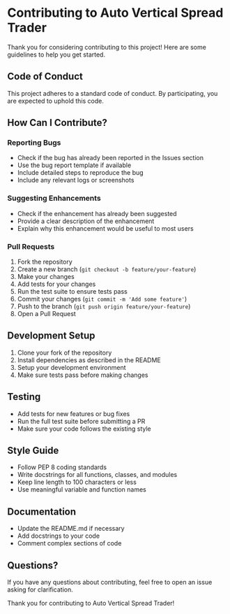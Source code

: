 # Contributing to Auto Vertical Spread Trader

Thank you for considering contributing to this project! Here are some guidelines to help you get started.

## Code of Conduct

This project adheres to a standard code of conduct. By participating, you are expected to uphold this code.

## How Can I Contribute?

### Reporting Bugs

- Check if the bug has already been reported in the Issues section
- Use the bug report template if available
- Include detailed steps to reproduce the bug
- Include any relevant logs or screenshots

### Suggesting Enhancements

- Check if the enhancement has already been suggested
- Provide a clear description of the enhancement
- Explain why this enhancement would be useful to most users

### Pull Requests

1. Fork the repository
2. Create a new branch (`git checkout -b feature/your-feature`)
3. Make your changes
4. Add tests for your changes
5. Run the test suite to ensure tests pass
6. Commit your changes (`git commit -m 'Add some feature'`)
7. Push to the branch (`git push origin feature/your-feature`)
8. Open a Pull Request

## Development Setup

1. Clone your fork of the repository
2. Install dependencies as described in the README
3. Setup your development environment
4. Make sure tests pass before making changes

## Testing

- Add tests for new features or bug fixes
- Run the full test suite before submitting a PR
- Make sure your code follows the existing style

## Style Guide

- Follow PEP 8 coding standards
- Write docstrings for all functions, classes, and modules
- Keep line length to 100 characters or less
- Use meaningful variable and function names

## Documentation

- Update the README.md if necessary
- Add docstrings to your code
- Comment complex sections of code

## Questions?

If you have any questions about contributing, feel free to open an issue asking for clarification.

Thank you for contributing to Auto Vertical Spread Trader! 